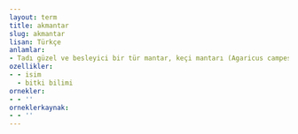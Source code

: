 ```yaml
---
layout: term
title: akmantar
slug: akmantar
lisan: Türkçe
anlamlar:
- Tadı güzel ve besleyici bir tür mantar, keçi mantarı (Agaricus campestris)
ozellikler:
- - isim
  - bitki bilimi
ornekler:
- - ''
orneklerkaynak:
- - ''
---
```

